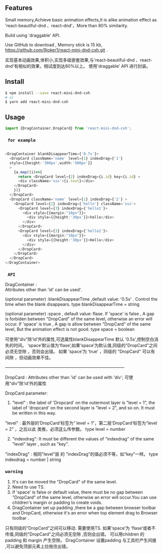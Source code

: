 ## Features
Small memory,Achieve basic animation effects,It is alike animation effect as
'react-beautiful-dnd 、react-dnd'，More than 80% similarity.

Build using 'draggable' API.

Use GitHub to download , Memory stick is 15 kb, 
https://github.com/9joker1/react-mini-dnd-cxh.git .


实现基本动画效果,体积小,实现多级嵌套效果,与'react-beautiful-dnd 、react-dnd'有相似的效果，相试度到达80%以上。
使用'draggable' API 进行封装。

##  Install

```bash
$ npm install --save react-mini-dnd-cxh
# or
$ yarn add react-mini-dnd-cxh
```
##  Usage

```ts
import {DragContainer,DropCard} from 'react-mini-dnd-cxh';

```

### ` for example`

```ts

<DragContainer blankDisappearTime={'0.7s'}>
  <DropCard className='name' level={1} indexDrag={'1'} 
  style={{height:'300px',width:'500px'}}
  >
    {a.map((i)=>{
      return <DropCard level={2} indexDrag={i.id} key={i.id} >
      <div className='sss'>{i.text}</div>
    </DropCard>   
    })}
  </DropCard>
  <DropCard className='name' level={1} indexDrag={'2'} >
    <DropCard level={2} indexDrag={'hello'} className='sss'>
      <DropCard level={3} indexDrag={'hello1'}>
        <div style={{margin:"10px"}}>
          <div style={{height:'30px'}}>hello</div>
        </div>
      </DropCard>
      <DropCard level={3} indexDrag={'hello2'}>
        <div style={{margin:"10px"}}>
          <div style={{height:'30px'}}>Hello</div>
        </div>
      </DropCard>
    </DropCard>
  </DropCard>
</DragContainer>

```

### ` API`

DragContainer :   
Attributes other than 'id' can be used'.

(optional parameter) :blankDisappearTime ,default value: '0.5s' . 
Control the time when the blank disappears.
type blankDisappearTime = string

(optional parameter) :space , default value: flase.
If 'space' is false ,  A gap is forbiden between "DropCard" of the same level, otherwise an error will occur.
If 'space' is true , A gap is allow between "DropCard" of the same level, But the animation effect is not good.
type space = boolean



可使用“div”除‘id’外的属性,可选属性blankDisappearTime 默认 '0.5s',控制空白消失的时间。
‘space’默认值为‘flase’,如果‘space’为默认值,同级的"DropCard"之间必须无空隙 ，否则会出错。
如果 ‘space’为 ‘true’ ，同级的 "DropCard" 可以有间隙 ，但动画效果不佳。

————————————————————————————

DropCard : Attributes other than 'id' can be used with 'div';
可使用“div”除‘id’外的属性

DropCard parameter:
1. "level" : the label of 'Dropcard' on the outermost layer is "level = 1", the label of 'dropcard' on the second layer is "level = 2", and so on. It must be written in this way.

"level" : 最外层的‘DropCard’标签为“ level = 1”，第二层‘DropCard’标签为“level = 2” ，之后以此
类推，必须这么传参数。
 type level = number

 
2. "indexdrag": It must be different the values of "indexdrag" of the same "level" layer , such as "key".

"indexDrag" : 相同"level"层 的 ”indexDrag”的值必须不等，如“key”一样。
type indexdrag = number | string


### `warning`

1. It's can be moved the "DropCard" of the same level. 
2. Need to use TS.
3. If 'space' is false or  default value, there must be no gap between "DropCard" of the same level, otherwise an error will occur.You can use children's margin or padding  to create voids.
4. DragContainer set up padding ,there be a gap between  browser toolbar and DropCard, otherwise it's an error when top element drag to Browser toolbar .

只有同级的"DropCard"之间可以移动.
需要使用TS.
如果‘space’为 ‘flase’或者不传值,同级的"DropCard"之间必须无空隙 ,否则会出错。
可以用children 的padding 和 margin 产生空隙。
DragContainer 设置padding 与工具栏产生间接 ,可以避免顶部元素上拉拖住出错。
